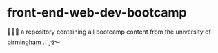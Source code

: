 # front-end-web-dev-bootcamp
👩🏾‍💻 a repository containing all bootcamp content from the university of birmingham .ೃ࿐
